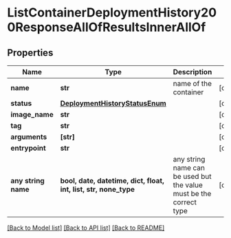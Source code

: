 # ListContainerDeploymentHistory200ResponseAllOfResultsInnerAllOf


## Properties
Name | Type | Description | Notes
------------ | ------------- | ------------- | -------------
**name** | **str** | name of the container | [optional] 
**status** | [**DeploymentHistoryStatusEnum**](DeploymentHistoryStatusEnum.md) |  | [optional] 
**image_name** | **str** |  | [optional] 
**tag** | **str** |  | [optional] 
**arguments** | **[str]** |  | [optional] 
**entrypoint** | **str** |  | [optional] 
**any string name** | **bool, date, datetime, dict, float, int, list, str, none_type** | any string name can be used but the value must be the correct type | [optional]

[[Back to Model list]](../README.md#documentation-for-models) [[Back to API list]](../README.md#documentation-for-api-endpoints) [[Back to README]](../README.md)


